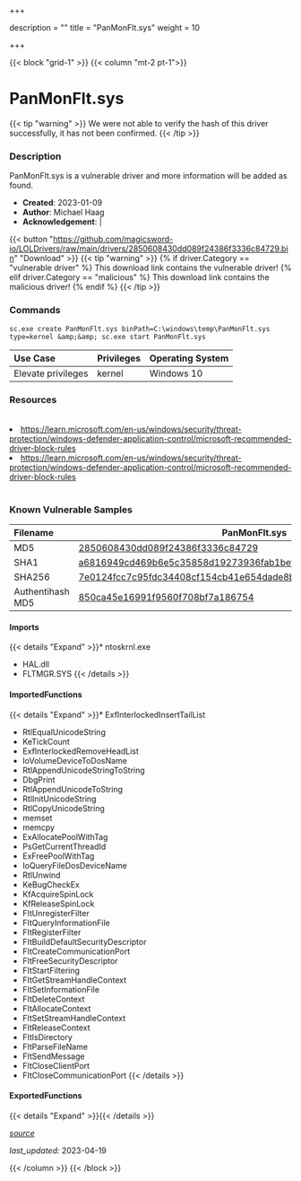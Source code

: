 +++

description = ""
title = "PanMonFlt.sys"
weight = 10

+++


{{< block "grid-1" >}}
{{< column "mt-2 pt-1">}}


# PanMonFlt.sys 


{{< tip "warning" >}}
We were not able to verify the hash of this driver successfully, it has not been confirmed.
{{< /tip >}}


### Description

PanMonFlt.sys is a vulnerable driver and more information will be added as found.

- **Created**: 2023-01-09
- **Author**: Michael Haag
- **Acknowledgement**:  | [](https://twitter.com/)

{{< button "https://github.com/magicsword-io/LOLDrivers/raw/main/drivers/2850608430dd089f24386f3336c84729.bin" "Download" >}}
{{< tip "warning" >}}
{% if driver.Category == "vulnerable driver" %}
This download link contains the vulnerable driver!
{% elif driver.Category == "malicious" %}
This download link contains the malicious driver!
{% endif %}
{{< /tip >}}

### Commands

```
sc.exe create PanMonFlt.sys binPath=C:\windows\temp\PanMonFlt.sys type=kernel &amp;&amp; sc.exe start PanMonFlt.sys
```

| Use Case | Privileges | Operating System | 
|:---- | ---- | ---- |
| Elevate privileges | kernel | Windows 10 |

### Resources
<br>
<li><a href=" https://learn.microsoft.com/en-us/windows/security/threat-protection/windows-defender-application-control/microsoft-recommended-driver-block-rules"> https://learn.microsoft.com/en-us/windows/security/threat-protection/windows-defender-application-control/microsoft-recommended-driver-block-rules</a></li>
<li><a href="https://learn.microsoft.com/en-us/windows/security/threat-protection/windows-defender-application-control/microsoft-recommended-driver-block-rules">https://learn.microsoft.com/en-us/windows/security/threat-protection/windows-defender-application-control/microsoft-recommended-driver-block-rules</a></li>
<br>

### Known Vulnerable Samples

| Filename | PanMonFlt.sys |
|:---- | ---- | 
| MD5 | <a href="https://www.virustotal.com/gui/file/2850608430dd089f24386f3336c84729">2850608430dd089f24386f3336c84729</a> |
| SHA1 | <a href="https://www.virustotal.com/gui/file/a6816949cd469b6e5c35858d19273936fab1bef6">a6816949cd469b6e5c35858d19273936fab1bef6</a> |
| SHA256 | <a href="https://www.virustotal.com/gui/file/7e0124fcc7c95fdc34408cf154cb41e654dade8b898c71ad587b2090b1da30d7">7e0124fcc7c95fdc34408cf154cb41e654dade8b898c71ad587b2090b1da30d7</a> |
| Authentihash MD5 | <a href="https://www.virustotal.com/gui/search/authentihash%253A850ca45e16991f9560f708bf7a186754">850ca45e16991f9560f708bf7a186754</a> || Authentihash SHA1 | <a href="https://www.virustotal.com/gui/search/authentihash%253A800256c84e09de2c001868c0ec35211f6e9ad92a">800256c84e09de2c001868c0ec35211f6e9ad92a</a> || Authentihash SHA256 | <a href="https://www.virustotal.com/gui/search/authentihash%253A348679f0f44eb5a50601c48728a5afd2b4312c95eeb7179ce57d447c0d30f873">348679f0f44eb5a50601c48728a5afd2b4312c95eeb7179ce57d447c0d30f873</a> || Signature | PAN YAZILIM BILISIM TEKNOLOJILERI TICARET LTD. STI., GlobalSign CodeSigning CA - G2, GlobalSign   || Company | Pan Yazilim Bilisim Teknolojileri Tic. Ltd. Sti. || Description | PanCafe Manager File Monitor || Product | PanCafe Manager || OriginalFilename | PanMonFlt.sys |
#### Imports
{{< details "Expand" >}}* ntoskrnl.exe
* HAL.dll
* FLTMGR.SYS
{{< /details >}}
#### ImportedFunctions
{{< details "Expand" >}}* ExfInterlockedInsertTailList
* RtlEqualUnicodeString
* KeTickCount
* ExfInterlockedRemoveHeadList
* IoVolumeDeviceToDosName
* RtlAppendUnicodeStringToString
* DbgPrint
* RtlAppendUnicodeToString
* RtlInitUnicodeString
* RtlCopyUnicodeString
* memset
* memcpy
* ExAllocatePoolWithTag
* PsGetCurrentThreadId
* ExFreePoolWithTag
* IoQueryFileDosDeviceName
* RtlUnwind
* KeBugCheckEx
* KfAcquireSpinLock
* KfReleaseSpinLock
* FltUnregisterFilter
* FltQueryInformationFile
* FltRegisterFilter
* FltBuildDefaultSecurityDescriptor
* FltCreateCommunicationPort
* FltFreeSecurityDescriptor
* FltStartFiltering
* FltGetStreamHandleContext
* FltSetInformationFile
* FltDeleteContext
* FltAllocateContext
* FltSetStreamHandleContext
* FltReleaseContext
* FltIsDirectory
* FltParseFileName
* FltSendMessage
* FltCloseClientPort
* FltCloseCommunicationPort
{{< /details >}}
#### ExportedFunctions
{{< details "Expand" >}}{{< /details >}}



[*source*](https://github.com/magicsword-io/LOLDrivers/tree/main/yaml/panmonflt.yaml)

*last_updated:* 2023-04-19








{{< /column >}}
{{< /block >}}
